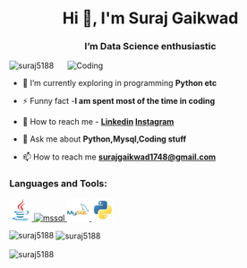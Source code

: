 <h1 align="center">Hi 👋, I'm Suraj Gaikwad</h1>
<h3 align="center">I’m Data Science enthusiastic</h3>
<img align="right" alt="Coding" width="400" src="https://cdn.dribbble.com/users/1162077/screenshots/5403918/focus-animation.gif">

<p align="left"> <img src="https://komarev.com/ghpvc/?username=suraj5188&label=Profile%20views&color=0e75b6&style=flat" alt="suraj5188" /> </p>

- 🌱 I’m currently exploring in programming **Python etc**
- ⚡ Funny fact -**I am spent most of the time in coding**
- 💬 How to reach me - **[Linkedin](https://www.linkedin.com/in/suraj-gaikwad-211ab81b9/)
[Instagram](https://www.instagram.com/suraj_5188/)**
- 💬 Ask me about **Python,Mysql,Coding stuff**

- 📫 How to reach me **surajgaikwad1748@gmail.com**

<p align="left">
</p>

<h3 align="left">Languages and Tools:</h3>
<p align="left"> <a href="https://www.java.com" target="_blank" rel="noreferrer"> <img src="https://raw.githubusercontent.com/devicons/devicon/master/icons/java/java-original.svg" alt="java" width="40" height="40"/> </a> <a href="https://www.microsoft.com/en-us/sql-server" target="_blank" rel="noreferrer"> <img src="https://www.svgrepo.com/show/303229/microsoft-sql-server-logo.svg" alt="mssql" width="40" height="40"/> </a> <a href="https://www.mysql.com/" target="_blank" rel="noreferrer"> <img src="https://raw.githubusercontent.com/devicons/devicon/master/icons/mysql/mysql-original-wordmark.svg" alt="mysql" width="40" height="40"/> </a> <a href="https://www.python.org" target="_blank" rel="noreferrer"> <img src="https://raw.githubusercontent.com/devicons/devicon/master/icons/python/python-original.svg" alt="python" width="40" height="40"/> </a> </p>

<p><img align="left" src="https://github-readme-stats.vercel.app/api/top-langs?username=suraj5188&show_icons=true&locale=en&layout=compact" alt="suraj5188" /></p>

<p>&nbsp;<img align="center" src="https://github-readme-stats.vercel.app/api?username=suraj5188&show_icons=true&locale=en" alt="suraj5188" /></p>

<p><img align="center" src="https://github-readme-streak-stats.herokuapp.com/?user=suraj5188&" alt="suraj5188" /></p>
